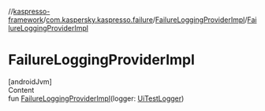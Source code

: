 //[kaspresso-framework](../../index.md)/[com.kaspersky.kaspresso.failure](../index.md)/[FailureLoggingProviderImpl](index.md)/[FailureLoggingProviderImpl](-failure-logging-provider-impl.md)



# FailureLoggingProviderImpl  
[androidJvm]  
Content  
fun [FailureLoggingProviderImpl](-failure-logging-provider-impl.md)(logger: [UiTestLogger](../../com.kaspersky.kaspresso.logger/-ui-test-logger/index.md))  




